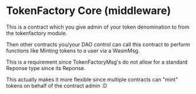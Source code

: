 # TokenFactory Core (middleware)

This is a contract which you give admin of your token denomination to from the tokenfactory module.

Then other contracts you/your DAO control can call this contract to perform functions like Minting tokens to a user via a WasmMsg.

This is a requirement since TokenFactoryMsg's do not allow for a standard Reponse type since its Reponse<TokenFactoryMsg>.

This actually makes it more flexible since multiple contracts can "mint" tokens on behalf of the contract admin :D